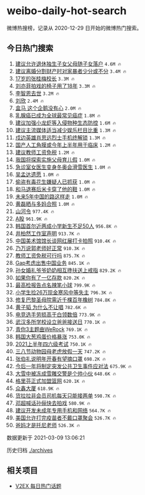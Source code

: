 # weibo-daily-hot-search

微博热搜榜，记录从 2020-12-29 日开始的微博热门搜索。

## 今日热门搜索

<!-- BEGIN -->

1. [建议允许退休独生子女父母随子女落户](https://s.weibo.com/weibo?q=%23%E5%BB%BA%E8%AE%AE%E5%85%81%E8%AE%B8%E9%80%80%E4%BC%91%E7%8B%AC%E7%94%9F%E5%AD%90%E5%A5%B3%E7%88%B6%E6%AF%8D%E9%9A%8F%E5%AD%90%E5%A5%B3%E8%90%BD%E6%88%B7%23&Refer=top) `4.6M 🔥`
1. [建议离婚分割财产时对家暴者少分或不分](https://s.weibo.com/weibo?q=%23%E5%BB%BA%E8%AE%AE%E7%A6%BB%E5%A9%9A%E5%88%86%E5%89%B2%E8%B4%A2%E4%BA%A7%E6%97%B6%E5%AF%B9%E5%AE%B6%E6%9A%B4%E8%80%85%E5%B0%91%E5%88%86%E6%88%96%E4%B8%8D%E5%88%86%23&Refer=top) `3.4M 🔥`
1. [17岁的张桂梅校长](https://s.weibo.com/weibo?q=17%E5%B2%81%E7%9A%84%E5%BC%A0%E6%A1%82%E6%A2%85%E6%A0%A1%E9%95%BF&Refer=top) `3.3M 🔥`
1. [刘亦菲拍戏的椅子用了18年](https://s.weibo.com/weibo?q=%23%E5%88%98%E4%BA%A6%E8%8F%B2%E6%8B%8D%E6%88%8F%E7%9A%84%E6%A4%85%E5%AD%90%E7%94%A8%E4%BA%8618%E5%B9%B4%23&Refer=top) `3.3M 🔥`
1. [李智恩去世](https://s.weibo.com/weibo?q=%E6%9D%8E%E6%99%BA%E6%81%A9%E5%8E%BB%E4%B8%96&Refer=top) `3.2M 🔥`
1. [刘欣](https://s.weibo.com/weibo?q=%E5%88%98%E6%AC%A3&Refer=top) `2.4M 🔥`
1. [盒马 这个企鹅没有心](https://s.weibo.com/weibo?q=%E7%9B%92%E9%A9%AC%20%E8%BF%99%E4%B8%AA%E4%BC%81%E9%B9%85%E6%B2%A1%E6%9C%89%E5%BF%83&Refer=top) `2.0M 🔥`
1. [乳腺癌已成为全球最常见癌症](https://s.weibo.com/weibo?q=%23%E4%B9%B3%E8%85%BA%E7%99%8C%E5%B7%B2%E6%88%90%E4%B8%BA%E5%85%A8%E7%90%83%E6%9C%80%E5%B8%B8%E8%A7%81%E7%99%8C%E7%97%87%23&Refer=top) `1.8M 🔥`
1. [建议加强小龙虾等入侵物种生态防控](https://s.weibo.com/weibo?q=%23%E5%BB%BA%E8%AE%AE%E5%8A%A0%E5%BC%BA%E5%B0%8F%E9%BE%99%E8%99%BE%E7%AD%89%E5%85%A5%E4%BE%B5%E7%89%A9%E7%A7%8D%E7%94%9F%E6%80%81%E9%98%B2%E6%8E%A7%23&Refer=top) `1.6M 🔥`
1. [建议主流媒体适当减少娱乐栏目比重](https://s.weibo.com/weibo?q=%23%E5%BB%BA%E8%AE%AE%E4%B8%BB%E6%B5%81%E5%AA%92%E4%BD%93%E9%80%82%E5%BD%93%E5%87%8F%E5%B0%91%E5%A8%B1%E4%B9%90%E6%A0%8F%E7%9B%AE%E6%AF%94%E9%87%8D%23&Refer=top) `1.3M 🔥`
1. [戍边英雄肖思远烈士手机终解锁](https://s.weibo.com/weibo?q=%E6%88%8D%E8%BE%B9%E8%8B%B1%E9%9B%84%E8%82%96%E6%80%9D%E8%BF%9C%E7%83%88%E5%A3%AB%E6%89%8B%E6%9C%BA%E7%BB%88%E8%A7%A3%E9%94%81&Refer=top) `1.3M 🔥`
1. [国产人工角膜或今年上半年用于临床](https://s.weibo.com/weibo?q=%23%E5%9B%BD%E4%BA%A7%E4%BA%BA%E5%B7%A5%E8%A7%92%E8%86%9C%E6%88%96%E4%BB%8A%E5%B9%B4%E4%B8%8A%E5%8D%8A%E5%B9%B4%E7%94%A8%E4%BA%8E%E4%B8%B4%E5%BA%8A%23&Refer=top) `1.2M 🔥`
1. [建议教师工资免税](https://s.weibo.com/weibo?q=%23%E5%BB%BA%E8%AE%AE%E6%95%99%E5%B8%88%E5%B7%A5%E8%B5%84%E5%85%8D%E7%A8%8E%23&Refer=top) `1.2M 🔥`
1. [我国将探索实施父母育儿假](https://s.weibo.com/weibo?q=%23%E6%88%91%E5%9B%BD%E5%B0%86%E6%8E%A2%E7%B4%A2%E5%AE%9E%E6%96%BD%E7%88%B6%E6%AF%8D%E8%82%B2%E5%84%BF%E5%81%87%23&Refer=top) `1.0M 🔥`
1. [急诊室女医生变身冬奥会滑雪医生](https://s.weibo.com/weibo?q=%23%E6%80%A5%E8%AF%8A%E5%AE%A4%E5%A5%B3%E5%8C%BB%E7%94%9F%E5%8F%98%E8%BA%AB%E5%86%AC%E5%A5%A5%E4%BC%9A%E6%BB%91%E9%9B%AA%E5%8C%BB%E7%94%9F%23&Refer=top) `1.0M 🔥`
1. [吴孟达遗愿](https://s.weibo.com/weibo?q=%E5%90%B4%E5%AD%9F%E8%BE%BE%E9%81%97%E6%84%BF&Refer=top) `1.0M 🔥`
1. [偷盗有毒花生嫌疑人已抓获](https://s.weibo.com/weibo?q=%E5%81%B7%E7%9B%97%E6%9C%89%E6%AF%92%E8%8A%B1%E7%94%9F%E5%AB%8C%E7%96%91%E4%BA%BA%E5%B7%B2%E6%8A%93%E8%8E%B7&Refer=top) `1.0M 🔥`
1. [和马退赛后米卡穿了他的鞋](https://s.weibo.com/weibo?q=%23%E5%92%8C%E9%A9%AC%E9%80%80%E8%B5%9B%E5%90%8E%E7%B1%B3%E5%8D%A1%E7%A9%BF%E4%BA%86%E4%BB%96%E7%9A%84%E9%9E%8B%23&Refer=top) `1.0M 🔥`
1. [未来5年中国的路这样走](https://s.weibo.com/weibo?q=%23%E6%9C%AA%E6%9D%A55%E5%B9%B4%E4%B8%AD%E5%9B%BD%E7%9A%84%E8%B7%AF%E8%BF%99%E6%A0%B7%E8%B5%B0%23&Refer=top) `1.0M 🔥`
1. [黄磊晒与多妈合照](https://s.weibo.com/weibo?q=%E9%BB%84%E7%A3%8A%E6%99%92%E4%B8%8E%E5%A4%9A%E5%A6%88%E5%90%88%E7%85%A7&Refer=top) `1.0M 🔥`
1. [山河令](https://s.weibo.com/weibo?q=%E5%B1%B1%E6%B2%B3%E4%BB%A4&Refer=top) `977.4K 🔥`
1. [A股](https://s.weibo.com/weibo?q=%23A%E8%82%A1%23&Refer=top) `961.9K 🔥`
1. [韩国首尔近两成小学新生不足50人](https://s.weibo.com/weibo?q=%23%E9%9F%A9%E5%9B%BD%E9%A6%96%E5%B0%94%E8%BF%91%E4%B8%A4%E6%88%90%E5%B0%8F%E5%AD%A6%E6%96%B0%E7%94%9F%E4%B8%8D%E8%B6%B350%E4%BA%BA%23&Refer=top) `956.8K 🔥`
1. [井柏然工作室声明](https://s.weibo.com/weibo?q=%E4%BA%95%E6%9F%8F%E7%84%B6%E5%B7%A5%E4%BD%9C%E5%AE%A4%E5%A3%B0%E6%98%8E&Refer=top) `913.7K 🔥`
1. [中国美术馆馆长谈网红展打卡拍照](https://s.weibo.com/weibo?q=%23%E4%B8%AD%E5%9B%BD%E7%BE%8E%E6%9C%AF%E9%A6%86%E9%A6%86%E9%95%BF%E8%B0%88%E7%BD%91%E7%BA%A2%E5%B1%95%E6%89%93%E5%8D%A1%E6%8B%8D%E7%85%A7%23&Refer=top) `910.4K 🔥`
1. [乃万说郭老师好正常](https://s.weibo.com/weibo?q=%23%E4%B9%83%E4%B8%87%E8%AF%B4%E9%83%AD%E8%80%81%E5%B8%88%E5%A5%BD%E6%AD%A3%E5%B8%B8%23&Refer=top) `910.3K 🔥`
1. [教师工资免税可行吗](https://s.weibo.com/weibo?q=%23%E6%95%99%E5%B8%88%E5%B7%A5%E8%B5%84%E5%85%8D%E7%A8%8E%E5%8F%AF%E8%A1%8C%E5%90%97%23&Refer=top) `875.7K 🔥`
1. [Gap考虑出售中国业务](https://s.weibo.com/weibo?q=Gap%E8%80%83%E8%99%91%E5%87%BA%E5%94%AE%E4%B8%AD%E5%9B%BD%E4%B8%9A%E5%8A%A1&Refer=top) `845.1K 🔥`
1. [孙女婚礼爷爷奶奶相互搀扶送上戒指](https://s.weibo.com/weibo?q=%E5%AD%99%E5%A5%B3%E5%A9%9A%E7%A4%BC%E7%88%B7%E7%88%B7%E5%A5%B6%E5%A5%B6%E7%9B%B8%E4%BA%92%E6%90%80%E6%89%B6%E9%80%81%E4%B8%8A%E6%88%92%E6%8C%87&Refer=top) `829.2K 🔥`
1. [如果你有了一亿存款](https://s.weibo.com/weibo?q=%23%E5%A6%82%E6%9E%9C%E4%BD%A0%E6%9C%89%E4%BA%86%E4%B8%80%E4%BA%BF%E5%AD%98%E6%AC%BE%23&Refer=top) `820.2K 🔥`
1. [最高检报告点名辣笔小球](https://s.weibo.com/weibo?q=%23%E6%9C%80%E9%AB%98%E6%A3%80%E6%8A%A5%E5%91%8A%E7%82%B9%E5%90%8D%E8%BE%A3%E7%AC%94%E5%B0%8F%E7%90%83%23&Refer=top) `799.9K 🔥`
1. [小学生捡26万现金寒风中等失主](https://s.weibo.com/weibo?q=%E5%B0%8F%E5%AD%A6%E7%94%9F%E6%8D%A126%E4%B8%87%E7%8E%B0%E9%87%91%E5%AF%92%E9%A3%8E%E4%B8%AD%E7%AD%89%E5%A4%B1%E4%B8%BB&Refer=top) `796.3K 🔥`
1. [修复巴黎圣母院需近千棵百年橡树](https://s.weibo.com/weibo?q=%23%E4%BF%AE%E5%A4%8D%E5%B7%B4%E9%BB%8E%E5%9C%A3%E6%AF%8D%E9%99%A2%E9%9C%80%E8%BF%91%E5%8D%83%E6%A3%B5%E7%99%BE%E5%B9%B4%E6%A9%A1%E6%A0%91%23&Refer=top) `784.8K 🔥`
1. [黄子韬 为什么不让唱](https://s.weibo.com/weibo?q=%E9%BB%84%E5%AD%90%E9%9F%AC%20%E4%B8%BA%E4%BB%80%E4%B9%88%E4%B8%8D%E8%AE%A9%E5%94%B1&Refer=top) `782.6K 🔥`
1. [电竞选手劳损高于白领数倍](https://s.weibo.com/weibo?q=%23%E7%94%B5%E7%AB%9E%E9%80%89%E6%89%8B%E5%8A%B3%E6%8D%9F%E9%AB%98%E4%BA%8E%E7%99%BD%E9%A2%86%E6%95%B0%E5%80%8D%23&Refer=top) `773.9K 🔥`
1. [武汉多所学校设立爸爸接送日](https://s.weibo.com/weibo?q=%23%E6%AD%A6%E6%B1%89%E5%A4%9A%E6%89%80%E5%AD%A6%E6%A0%A1%E8%AE%BE%E7%AB%8B%E7%88%B8%E7%88%B8%E6%8E%A5%E9%80%81%E6%97%A5%23&Refer=top) `770.1K 🔥`
1. [青你3主题曲WeRock](https://s.weibo.com/weibo?q=%E9%9D%92%E4%BD%A03%E4%B8%BB%E9%A2%98%E6%9B%B2WeRock&Refer=top) `769.1K 🔥`
1. [韩国大葱鸡蛋价格暴涨](https://s.weibo.com/weibo?q=%E9%9F%A9%E5%9B%BD%E5%A4%A7%E8%91%B1%E9%B8%A1%E8%9B%8B%E4%BB%B7%E6%A0%BC%E6%9A%B4%E6%B6%A8&Refer=top) `753.0K 🔥`
1. [2021上半年四六级考试](https://s.weibo.com/weibo?q=%232021%E4%B8%8A%E5%8D%8A%E5%B9%B4%E5%9B%9B%E5%85%AD%E7%BA%A7%E8%80%83%E8%AF%95%23&Refer=top) `750.1K 🔥`
1. [三八节动物园母老虎放假一天](https://s.weibo.com/weibo?q=%E4%B8%89%E5%85%AB%E8%8A%82%E5%8A%A8%E7%89%A9%E5%9B%AD%E6%AF%8D%E8%80%81%E8%99%8E%E6%94%BE%E5%81%87%E4%B8%80%E5%A4%A9&Refer=top) `747.2K 🔥`
1. [张伯礼说明年开春有望摘口罩](https://s.weibo.com/weibo?q=%23%E5%BC%A0%E4%BC%AF%E7%A4%BC%E8%AF%B4%E6%98%8E%E5%B9%B4%E5%BC%80%E6%98%A5%E6%9C%89%E6%9C%9B%E6%91%98%E5%8F%A3%E7%BD%A9%23&Refer=top) `698.2K 🔥`
1. [今后一年将制定突发公共卫生事件应对法](https://s.weibo.com/weibo?q=%E4%BB%8A%E5%90%8E%E4%B8%80%E5%B9%B4%E5%B0%86%E5%88%B6%E5%AE%9A%E7%AA%81%E5%8F%91%E5%85%AC%E5%85%B1%E5%8D%AB%E7%94%9F%E4%BA%8B%E4%BB%B6%E5%BA%94%E5%AF%B9%E6%B3%95&Refer=top) `675.9K 🔥`
1. [大雪中被冻成雪雕交警是个帅小伙](https://s.weibo.com/weibo?q=%23%E5%A4%A7%E9%9B%AA%E4%B8%AD%E8%A2%AB%E5%86%BB%E6%88%90%E9%9B%AA%E9%9B%95%E4%BA%A4%E8%AD%A6%E6%98%AF%E4%B8%AA%E5%B8%85%E5%B0%8F%E4%BC%99%23&Refer=top) `648.6K 🔥`
1. [格里芬正式加盟篮网](https://s.weibo.com/weibo?q=%23%E6%A0%BC%E9%87%8C%E8%8A%AC%E6%AD%A3%E5%BC%8F%E5%8A%A0%E7%9B%9F%E7%AF%AE%E7%BD%91%23&Refer=top) `620.1K 🔥`
1. [众鑫大厦](https://s.weibo.com/weibo?q=%E4%BC%97%E9%91%AB%E5%A4%A7%E5%8E%A6&Refer=top) `618.9K 🔥`
1. [货拉拉非会员司机每天只能接两单](https://s.weibo.com/weibo?q=%E8%B4%A7%E6%8B%89%E6%8B%89%E9%9D%9E%E4%BC%9A%E5%91%98%E5%8F%B8%E6%9C%BA%E6%AF%8F%E5%A4%A9%E5%8F%AA%E8%83%BD%E6%8E%A5%E4%B8%A4%E5%8D%95&Refer=top) `598.7K 🔥`
1. [邓超喊话孙俪快去拍戏](https://s.weibo.com/weibo?q=%E9%82%93%E8%B6%85%E5%96%8A%E8%AF%9D%E5%AD%99%E4%BF%AA%E5%BF%AB%E5%8E%BB%E6%8B%8D%E6%88%8F&Refer=top) `580.9K 🔥`
1. [建议开发未成年专用手机和网络](https://s.weibo.com/weibo?q=%23%E5%BB%BA%E8%AE%AE%E5%BC%80%E5%8F%91%E6%9C%AA%E6%88%90%E5%B9%B4%E4%B8%93%E7%94%A8%E6%89%8B%E6%9C%BA%E5%92%8C%E7%BD%91%E7%BB%9C%23&Refer=top) `564.7K 🔥`
1. [美国允许打完疫苗者不戴口罩聚会](https://s.weibo.com/weibo?q=%E7%BE%8E%E5%9B%BD%E5%85%81%E8%AE%B8%E6%89%93%E5%AE%8C%E7%96%AB%E8%8B%97%E8%80%85%E4%B8%8D%E6%88%B4%E5%8F%A3%E7%BD%A9%E8%81%9A%E4%BC%9A&Refer=top) `526.7K 🔥`
1. [爸妈才是托尼老师](https://s.weibo.com/weibo?q=%23%E7%88%B8%E5%A6%88%E6%89%8D%E6%98%AF%E6%89%98%E5%B0%BC%E8%80%81%E5%B8%88%23&Refer=top) `526.3K 🔥`

数据更新于 2021-03-09 13:06:21

<!-- END -->

历史归档 [./archives](./archives)

## 相关项目

- [V2EX 每日热门话题](https://github.com/boojack/v2ex-daily-hot-topic)
